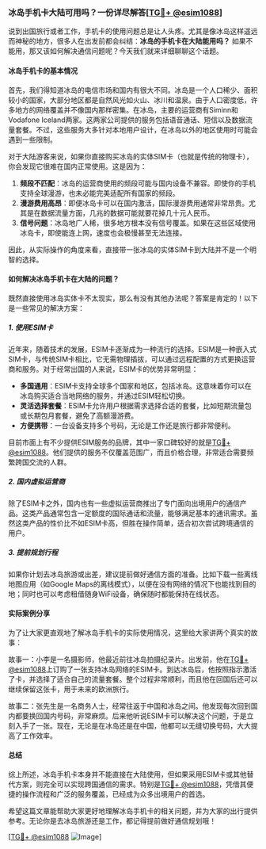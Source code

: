 ### 冰岛手机卡大陆可用吗？一份详尽解答[[TG💪+ @esim1088](https://t.me/s/esim1088)]

说到出国旅行或者工作，手机卡的使用问题总是让人头疼。尤其是像冰岛这样遥远而神秘的地方，很多人在出发前都会纠结：**冰岛的手机卡在大陆能用吗？** 如果不能用，那又该如何解决通信问题呢？今天我们就来详细聊聊这个话题。

#### 冰岛手机卡的基本情况

首先，我们得知道冰岛的电信市场和国内有很大不同。冰岛是一个人口稀少、面积较小的国家，大部分地区都是自然风光如火山、冰川和温泉。由于人口密度低，许多地方的网络覆盖并不像国内那样密集。在冰岛，主要的运营商有Siminn和Vodafone Iceland两家。这两家公司提供的服务包括语音通话、短信以及数据流量套餐。不过，这些服务大多针对本地用户设计，在冰岛以外的地区使用时可能会遇到一些限制。

对于大陆游客来说，如果你直接购买冰岛的实体SIM卡（也就是传统的物理卡），你会发现它很难在国内正常使用。这是因为：

1. **频段不匹配**：冰岛的运营商使用的频段可能与国内设备不兼容。即使你的手机支持全球漫游，也未必能完美适配所有国家的频段。
2. **漫游费用高昂**：即便冰岛卡可以在国内激活，国际漫游费用通常非常昂贵。尤其是在数据流量方面，几兆的数据可能就要花掉几十元人民币。
3. **信号问题**：冰岛地广人稀，很多地方根本没有信号覆盖。如果在这些区域使用冰岛卡，即使能连上网，速度也会极慢甚至无法连接。

因此，从实际操作的角度来看，直接带一张冰岛的实体SIM卡到大陆并不是一个明智的选择。

#### 如何解决冰岛手机卡在大陆的问题？

既然直接使用冰岛实体卡不太现实，那么有没有其他办法呢？答案是肯定的！以下是一些常见的解决方案：

##### 1. 使用ESIM卡

近年来，随着技术的发展，ESIM卡逐渐成为一种流行的选择。ESIM是一种嵌入式SIM卡，与传统SIM卡相比，它无需物理插拔，可以通过远程配置的方式更换运营商和服务。对于经常出国的人来说，ESIM卡的优势非常明显：

- **多国通用**：ESIM卡支持全球多个国家和地区，包括冰岛。这意味着你可以在冰岛购买适合当地网络的服务，并通过ESIM轻松切换。
- **灵活选择套餐**：ESIM卡允许用户根据需求选择合适的套餐，比如短期流量包或长期包月套餐，避免了高额漫游费。
- **方便携带**：一台设备支持多个号码，无论是工作还是旅行都非常便利。

目前市面上有不少提供ESIM服务的品牌，其中一家口碑较好的就是[TG💪+ @esim1088](https://t.me/s/esim1088)。他们提供的服务不仅覆盖范围广，而且价格合理，非常适合需要频繁跨国交流的人群。

##### 2. 国内虚拟运营商

除了ESIM卡之外，国内也有一些虚拟运营商推出了专门面向出境用户的通信产品。这类产品通常包含一定额度的国际通话和流量，能够满足基本的通讯需求。虽然这类产品的性价比不如ESIM卡高，但胜在操作简单，适合初次尝试跨境通信的用户。

##### 3. 提前规划行程

如果你计划去冰岛旅游或出差，建议提前做好通信方面的准备。比如下载一些离线地图应用（如Google Maps的离线模式），以便在没有网络的情况下也能找到目的地；同时也可以考虑租借随身WiFi设备，确保随时都能保持在线状态。

#### 实际案例分享

为了让大家更直观地了解冰岛手机卡的实际使用情况，这里给大家讲两个真实的故事：

故事一：小李是一名摄影师，他最近前往冰岛拍摄纪录片。出发前，他在[TG💪+ @esim1088](https://t.me/s/esim1088)上订购了一张支持冰岛网络的ESIM卡。到达冰岛后，他按照指示激活了卡，并选择了适合自己的流量套餐。整个过程非常顺利，而且他在回国后还可以继续保留这张卡，用于未来的欧洲旅行。

故事二：张先生是一名商务人士，经常往返于中国和冰岛之间。他发现每次回到国内都要换回国内号码，非常麻烦。后来他听说ESIM卡可以解决这个问题，于是立刻入手了一张。现在，无论是在冰岛还是在中国，他都可以无缝切换号码，大大提高了工作效率。

#### 总结

综上所述，冰岛手机卡本身并不能直接在大陆使用，但如果采用ESIM卡或其他替代方案，则完全可以实现跨国通信的需求。特别是[TG💪+ @esim1088](https://t.me/s/esim1088)，凭借其便捷的操作流程和广泛的服务覆盖，已经成为众多出境用户的首选。

希望这篇文章能帮助大家更好地理解冰岛手机卡的相关问题，并为大家的出行提供参考。无论你是去冰岛旅游还是工作，都记得提前做好通信规划哦！

[[TG💪+ @esim1088](https://t.me/s/esim1088) ![Image](https://i.postimg.cc/4NQfJmqS/Snipaste-2025-05-13-00-14-12.png)]